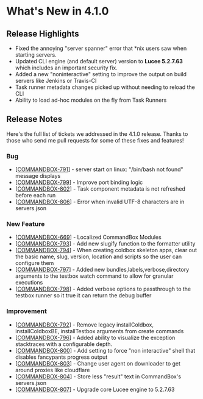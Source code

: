 # What's New in 4.1.0

## Release Highlights

* Fixed the annoying "server spanner" error that \*nix users saw when starting servers.
* Updated CLI engine (and default server) version to **Lucee 5.2.7.63** which includes an important security fix.
* Added a new "noninteractive" setting to improve the output on build servers like Jenkins or Travis-CI
* Task runner metadata changes picked up without needing to reload the CLI
* Ability to load ad-hoc modules on the fly from Task Runners

## Release Notes

Here's the full list of tickets we addressed in the 4.1.0 release.  Thanks to those who send me pull requests for some of these fixes and features!

### Bug

* \[[COMMANDBOX-791](https://ortussolutions.atlassian.net/browse/COMMANDBOX-791)] - server start on linux: "/bin/bash not found" message displays
* \[[COMMANDBOX-799](https://ortussolutions.atlassian.net/browse/COMMANDBOX-799)] - Improve port binding logic
* \[[COMMANDBOX-802](https://ortussolutions.atlassian.net/browse/COMMANDBOX-802)] - Task component metadata is not refreshed before each run
* \[[COMMANDBOX-806](https://ortussolutions.atlassian.net/browse/COMMANDBOX-806)] - Error when invalid UTF-8 characters are in servers.json

### New Feature

* \[[COMMANDBOX-669](https://ortussolutions.atlassian.net/browse/COMMANDBOX-669)] - Localized CommandBox Modules
* \[[COMMANDBOX-793](https://ortussolutions.atlassian.net/browse/COMMANDBOX-793)] - Add new slugify function to the formatter utility
* \[[COMMANDBOX-794](https://ortussolutions.atlassian.net/browse/COMMANDBOX-794)] - When creating coldbox skeleton apps, clear out the basic name, slug, version, location and scripts so the user can configure them
* \[[COMMANDBOX-797](https://ortussolutions.atlassian.net/browse/COMMANDBOX-797)] - Added new bundles,labels,verbose,directory arguments to the testbox watch command to allow for granular executions
* \[[COMMANDBOX-798](https://ortussolutions.atlassian.net/browse/COMMANDBOX-798)] - Added verbose options to passthrough to the testbox runner so it true it can return the debug buffer

### Improvement

* \[[COMMANDBOX-792](https://ortussolutions.atlassian.net/browse/COMMANDBOX-792)] - Remove legacy installColdbox, installColdboxBE, installTestbox arguments from create commands
* \[[COMMANDBOX-796](https://ortussolutions.atlassian.net/browse/COMMANDBOX-796)] - Added ability to visualize the exception stacktraces with a configurable depth.
* \[[COMMANDBOX-800](https://ortussolutions.atlassian.net/browse/COMMANDBOX-800)] - Add setting to force "non interactive" shell that disables fancypants progress output
* \[[COMMANDBOX-803](https://ortussolutions.atlassian.net/browse/COMMANDBOX-803)] - Change user agent on downloader to get around proxies like cloudflare
* \[[COMMANDBOX-804](https://ortussolutions.atlassian.net/browse/COMMANDBOX-804)] - Store less "result" text in CommandBox's servers.json
* \[[COMMANDBOX-807](https://ortussolutions.atlassian.net/browse/COMMANDBOX-807)] - Upgrade core Lucee engine to 5.2.7.63
